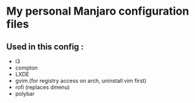 # My personal Manjaro configuration files

## Used in this config :
- i3
- compton
- LXDE
- gvim (for registry access on arch, uninstall vim first)
- rofi (replaces dmenu)
- polybar
